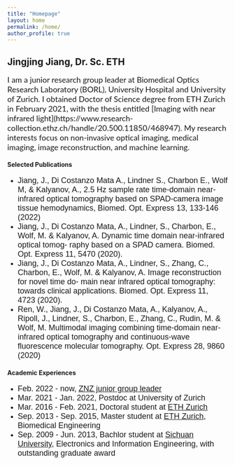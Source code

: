 ```yaml
---
title: "Homepage"
layout: home
permalink: /home/
author_profile: true
--- 
```

 
## Jingjing Jiang, Dr. Sc. ETH
 
<span style="font-family:Lato; font-size:18px;">
I am a junior research group leader at Biomedical Optics Research Laboratory (BORL), University Hospital and University of Zurich. I obtained Doctor of Science degree from ETH Zurich in February 2021, with the thesis entitled [Imaging with near infrared light](https://www.research-collection.ethz.ch/handle/20.500.11850/468947).  My research interests focus on non-invasive optical imaging, medical imaging, image reconstruction, and machine learning. 
</span>

#### Selected Publications
* <span style="font-family:Helvetica; font-size:18px;">Jiang, J., Di Costanzo Mata A., Lindner S., Charbon E., Wolf M, & Kalyanov, A., 2.5 Hz sample rate time-domain near-infrared optical tomography based on SPAD-camera image tissue hemodynamics, Biomed. Opt. Express 13, 133-146 (2022) </span>
* <span style="font-family:Helvetica; font-size:18px;"> Jiang, J., Di Costanzo Mata, A., Lindner, S., Charbon, E., Wolf, M. & Kalyanov, A. Dynamic time domain near-infrared optical tomog- raphy based on a SPAD camera. Biomed. Opt. Express 11, 5470 (2020).</span>
* <span style="font-family:Helvetica; font-size:18px;">Jiang, J., Di Costanzo Mata, A., Lindner, S., Zhang, C., Charbon, E., Wolf, M. & Kalyanov, A. Image reconstruction for novel time do- main near infrared optical tomography: towards clinical applications. Biomed. Opt. Express 11, 4723 (2020). </span>
* <span style="font-family:Helvetica; font-size:18px;">Ren, W., Jiang, J., Di Costanzo Mata, A., Kalyanov, A., Ripoll, J., Lindner, S., Charbon, E., Zhang, C., Rudin, M. & Wolf, M. Multimodal imaging combining time-domain near-infrared optical tomography and continuous-wave fluorescence molecular tomography. Opt.  Express 28, 9860 (2020)
 </span>


#### Academic Experiences
* <span style="font-family:Helvetica; font-size:18px;">Feb. 2022 - now,  [ZNZ junior group leader](https://www.neuroscience.uzh.ch/en/research/biomedical_technology.html#jiang) </span>
* <span style="font-family:Helvetica; font-size:18px;"> Mar. 2021 - Jan. 2022, Postdoc at University of Zurich </span>
* <span style="font-family:Helvetica; font-size:18px;">Mar. 2016 - Feb. 2021, Doctoral student at [ETH Zurich](https://ethz.ch/en.html) </span>
* <span style="font-family:Helvetica; font-size:18px;">Sep. 2013 - Sep. 2015, Master student at [ETH Zurich](https://ethz.ch/en.html), Biomedical Engineering </span>
* <span style="font-family:Helvetica; font-size:18px;">Sep. 2009 - Jun. 2013, Bachlor student at [Sichuan University](https://en.scu.edu.cn), Electronics and Information Engineering, with outstanding graduate award </span>
 


